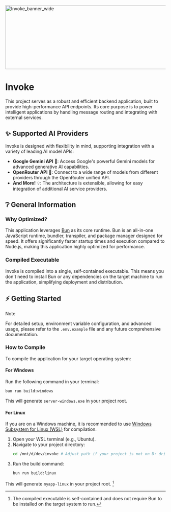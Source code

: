 <img src="https://i.imgur.com/BwuaUta.png" alt="Invoke_banner_wide" width="800" height="200">

# Invoke

This project serves as a robust and efficient backend application, built to provide high-performance API endpoints. Its core purpose is to power intelligent applications by handling message routing and integrating with external services.

## ✨ Supported AI Providers
Invoke is designed with flexibility in mind, supporting integration with a variety of leading AI model APIs:

*   **Google Gemini API** 🚀: Access Google's powerful Gemini models for advanced generative AI capabilities.
*   **OpenRouter API** 🔗: Connect to a wide range of models from different providers through the OpenRouter unified API.
*   **And More!** 💡: The architecture is extensible, allowing for easy integration of additional AI service providers.

## ❔ General Information

### Why Optimized?
This application leverages [Bun](https://bun.sh/) as its core runtime. Bun is an all-in-one JavaScript runtime, bundler, transpiler, and package manager designed for speed. It offers significantly faster startup times and execution compared to Node.js, making this application highly optimized for performance.

### Compiled Executable
Invoke is compiled into a single, self-contained executable. This means you don't need to install Bun or any dependencies on the target machine to run the application, simplifying deployment and distribution.

## ⚡️ Getting Started

> [!NOTE]
> For detailed setup, environment variable configuration, and advanced usage, please refer to the `.env.example` file and any future comprehensive documentation.

### How to Compile

To compile the application for your target operating system:

#### For Windows
Run the following command in your terminal:
```bash
bun run build:windows
```
This will generate `server-windows.exe` in your project root.

#### For Linux
If you are on a Windows machine, it is recommended to use [Windows Subsystem for Linux (WSL)](https://learn.microsoft.com/en-us/windows/wsl/) for compilation.

1.  Open your WSL terminal (e.g., Ubuntu).
2.  Navigate to your project directory:
    ```bash
    cd /mnt/d/dev/invoke # Adjust path if your project is not on D: drive
    ```
3.  Run the build command:
    ```bash
    bun run build:linux
    ```
This will generate `myapp-linux` in your project root. [^1]

[^1]: The compiled executable is self-contained and does not require Bun to be installed on the target system to run.
